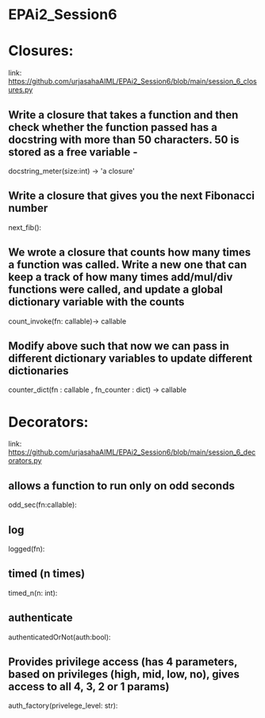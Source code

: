 # EPAi2_Session6

# Closures:

link:  https://github.com/urjasahaAIML/EPAi2_Session6/blob/main/session_6_closures.py

## Write a closure that takes a function and then check whether the function passed has a docstring with more than 50 characters. 50 is stored as a free variable - 

docstring_meter(size:int) -> 'a closure'  

## Write a closure that gives you the next Fibonacci number 

next_fib():


## We wrote a closure that counts how many times a function was called. Write a new one that can keep a track of how many times add/mul/div functions were called, and update a global dictionary variable with the counts 

count_invoke(fn: callable)-> callable

## Modify above such that now we can pass in different dictionary variables to update different dictionaries 

counter_dict(fn : callable , fn_counter : dict) -> callable



# Decorators:

link: https://github.com/urjasahaAIML/EPAi2_Session6/blob/main/session_6_decorators.py


## allows a function to run only on odd seconds 

odd_sec(fn:callable):

## log 

logged(fn):


## timed (n times) 

timed_n(n: int):

## authenticate 

authenticatedOrNot(auth:bool):


## Provides privilege access (has 4 parameters, based on privileges (high, mid, low, no), gives access to all 4, 3, 2 or 1 params) 

auth_factory(privelege_level: str):


